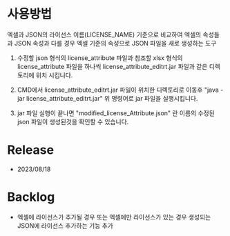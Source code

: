 #  사용방법
엑셀과 JSON의 라이선스 이름(LICENSE_NAME) 기준으로 비교하여 엑셀의 속성들과 JSON 속성과 다를 경우 엑셀 기준의 속성으로 JSON 파일을 새로 생성하는 도구
1. 수정할 json 형식의 license_attribute 파일과
   참조할 xlsx 형식의 license_attribute 파일을 하나씩
   license_attribute_editrt.jar 파일과 같은 디렉토리에 위치 시킵니다.
   
2. CMD에서 license_attribute_editrt.jar 파일이 위치한 디렉토리로 이동후
   "java -jar license_attribute_editrt.jar"
   위 명령어로 jar 파일을 실행시킵니다.
   
3. jar 파일 실행이 끝나면 "modified_license_Attribute.json" 란 이름의 수정된 json 파일이 생성된것을 확인할 수 있습니다.

# Release 
- 2023/08/18

# Backlog
- 엑셀에 라이선스가 추가될 경우 또는 엑셀에만 라이선스가 있는 경우 생성되는 JSON에 라이선스 추가하는 기능 추가